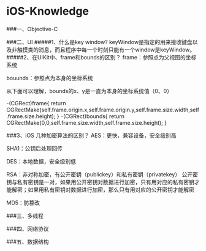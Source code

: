 # iOS-Knowledge

###一、Objective-C


###二、UI
#####1、什么是key window?
keyWindow是指定的用来接收键盘以及非触摸类的消息，而且程序中每一个时刻只能有一个window是keyWindow。
#####2、在UIKit中、frame和bounds的区别？
frame：参照点为父视图的坐标系统

bouunds：参照点为本身的坐标系统

从下面可以理解，bounds的x、y是一直为本身的坐标系统值（0、0）

-(CGRect)frame{
    return CGRectMake(self.frame.origin.x,self.frame.origin.y,self.frame.size.width,self.frame.size.height);
}
-(CGRect)bounds{
    return CGRectMake(0,0,self.frame.size.width,self.frame.size.height);
}

###3、iOS 几种加密算法的区别？
AES：更快，兼容设备，安全级别高

SHA1：公钥后处理回传

DES：本地数据，安全级别低

RSA：非对称加密，有公开密钥（publickey）和私有密钥（privatekey）
公开密钥与私有密钥是一对，如果用公开密钥对数据进行加密，只有用对应的私有密钥才能解密；如果用私有密钥对数据进行加密，那么只有用对应的公开密钥才能解密

MD5：防篡改

###三、多线程

###四、网络协议

###五、数据结构

